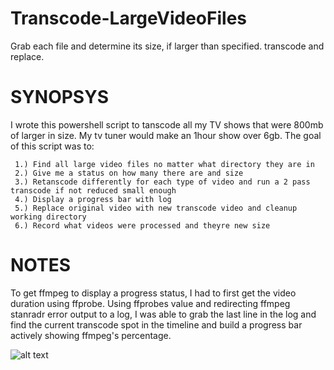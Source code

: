 # Transcode-LargeVideoFiles
Grab each file and determine its size, if larger than specified. transcode and replace.

# SYNOPSYS
I wrote this powershell script to tanscode all my TV shows that were 800mb of larger in size. My tv tuner would make an 1hour show over 6gb. The goal of this script was to:
     
     1.) Find all large video files no matter what directory they are in
     2.) Give me a status on how many there are and size
     3.) Retanscode differently for each type of video and run a 2 pass transcode if not reduced small enough
     4.) Display a progress bar with log
     5.) Replace original video with new transcode video and cleanup working directory
     6.) Record what videos were processed and theyre new size
     
 
# NOTES
  To get ffmpeg to display a progress status, I had to first get the video duration using ffprobe. Using ffprobes value and redirecting ffmpeg stanradr error output to a log, I was able to grab the last line in the log and find the current transcode spot in the timeline and build a progress bar actively showing ffmpeg's percentage.

![alt text](https://4.bp.blogspot.com/-nSUVuIMSVaQ/W0Pw3t0jjoI/AAAAAAAAOgY/xJp_Q45t0qYfXZokoxiSoq8zu6h7vjvIgCLcBGAs/s1600/transcodeprogress.png)


